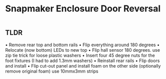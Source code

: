 # Snapmaker Enclosure Door Reversal

```{tags} 3d-printing
```

## TLDR

• Remove rear top and bottom rails
• Flip everything around 180 degrees
• Relocate (now bottom) LEDs to new top
• Flip hall sensor 180 degrees. use zip tie trick for loose plastic washers
• Insert four 45 degree nuts for the foot fixtures (I had to add 1.3mm washers)
• Reinstall rear rails
• Flip doors and install
• Flip cut-out panel and install foam on the other side (optionally remove original foam) use 10mmx3mm strips